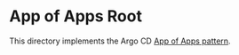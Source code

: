 # App of Apps Root

This directory implements the Argo CD [App of Apps pattern](https://argo-cd.readthedocs.io/en/latest/operator-manual/cluster-bootstrapping/).
